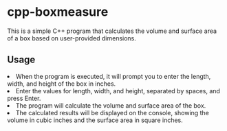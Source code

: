 # cpp-boxmeasure

This is a simple C++ program that calculates the volume and surface area of a box based on user-provided dimensions.

<h2>Usage</h2>

<li>When the program is executed, it will prompt you to enter the length, width, and height of the box in inches. </li>
<li>Enter the values for length, width, and height, separated by spaces, and press Enter.</li>
<li>The program will calculate the volume and surface area of the box.</li>
<li>The calculated results will be displayed on the console, showing the volume in cubic inches and the surface area in square inches. </li>
